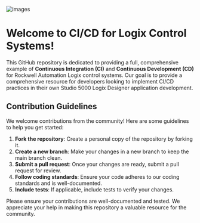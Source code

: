 ![images](https://github.com/user-attachments/assets/5fb7b769-09c7-4893-a2b9-52c1614580f9)

# Welcome to CI/CD for Logix Control Systems!

This GitHub repository is dedicated to providing a full, comprehensive example of **Continuous Integration (CI)** and **Continuous Development (CD)** for Rockwell Automation Logix control systems. Our goal is to provide a comprehensive resource for developers looking to implement CI/CD practices in their own Studio 5000 Logix Designer application development.

## Contribution Guidelines

We welcome contributions from the community! Here are some guidelines to help you get started:

1. **Fork the repository**: Create a personal copy of the repository by forking it.
2. **Create a new branch**: Make your changes in a new branch to keep the main branch clean.
3. **Submit a pull request**: Once your changes are ready, submit a pull request for review.
4. **Follow coding standards**: Ensure your code adheres to our coding standards and is well-documented.
5. **Include tests**: If applicable, include tests to verify your changes.

Please ensure your contributions are well-documented and tested. We appreciate your help in making this repository a valuable resource for the community.
